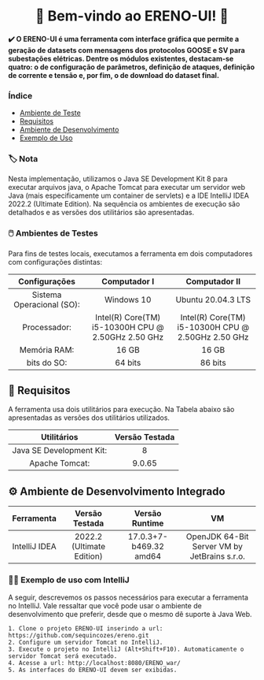 <h1 align="center"> 📌 Bem-vindo ao ERENO-UI! 📌 </h1>
<h4 align="left"> ✔️ O ERENO-UI é uma ferramenta com interface gráfica que permite a geração de datasets com mensagens dos protocolos GOOSE e SV para subestações elétricas. Dentre os módulos existentes, destacam-se quatro: o de configuração de parâmetros, definição de ataques, definição de corrente e tensão e, por fim, o de download do dataset final. </h4>



### Índice

* [Ambiente de Teste](#ambiente-teste)
* [Requisitos](#requisitos)
* [Ambiente de Desenvolvimento](#ambiente-desenvolvimento)
* [Exemplo de Uso](#exemplo-de-uso)

<div id="ambiente-de-teste"/>

### **🏷️ Nota** 
Nesta implementação, utilizamos o Java SE Development Kit 8 para executar arquivos java, o Apache Tomcat para executar um servidor web Java (mais especificamente um container de servlets) e a IDE IntelliJ IDEA 2022.2 (Ultimate Edition). Na sequência os ambientes de execução são detalhados e as versões dos utilitários são apresentadas.

<div id="ambiente-teste"/>

### 🖱️ Ambientes de Testes

Para fins de testes locais, executamos a ferramenta em dois computadores com configurações distintas:

|  Configurações   |  Computador I       |    Computador II |
| :---:        |     :---:      |    :---:      |
| Sistema Operacional (SO):   | Windows 10 | Ubuntu 20.04.3 LTS |
| Processador:  | Intel(R) Core(TM) <br> i5-10300H CPU @ 2.50GHz 2.50 GHz  | Intel(R) Core(TM) <br> i5-10300H CPU @ 2.50GHz 2.50 GHz |
| Memória RAM:   | 16 GB | 16 GB |
| bits do SO:  | 64 bits    | 86 bits |

<div id="requisitos"/>

## 📝 Requisitos

A ferramenta usa dois utilitários para execução. Na Tabela abaixo são apresentadas as versões dos utilitários utilizados.

|  Utilitários   |  Versão Testada     |
| :---:        |     :---:      |  
| Java SE Development Kit:   | 8 | 
| Apache Tomcat:  | 9.0.65 |


<div id="ambiente-desenvolvimento"/>

## ⚙️ Ambiente de Desenvolvimento Integrado

|  Ferramenta  |  Versão Testada     | Versão Runtime | VM |
| :---:        |     :---:      |  :---:      |  :---:      |
| IntelliJ IDEA   | 2022.2 (Ultimate Edition) | 17.0.3+7-b469.32 amd64 | OpenJDK 64-Bit Server VM by JetBrains s.r.o. |



<div id="exemplo-de-uso"/>

### 👨‍💻 Exemplo de uso com IntelliJ
A seguir, descrevemos os passos necessários para executar a ferramenta no IntelliJ. Vale ressaltar que você pode usar o ambiente de desenvolvimento que preferir, desde que o mesmo dê suporte à Java Web. 

```
1. Clone o projeto ERENO-UI inserindo a url: https://github.com/sequincozes/ereno.git
2. Configure um servidor Tomcat no IntelliJ. 
3. Execute o projeto no IntelliJ (Alt+Shift+F10). Automaticamente o servidor Tomcat será executado.
4. Acesse a url: http://localhost:8080/ERENO_war/
5. As interfaces do ERENO-UI devem ser exibidas.
```

